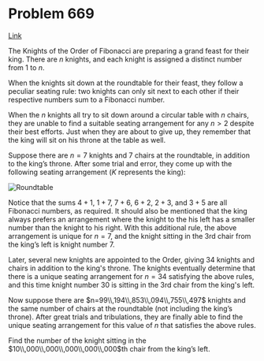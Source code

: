 # Problem 669

[Link](https://projecteuler.net/problem=669)

The Knights of the Order of Fibonacci are preparing a grand feast for their king. There are $n$ knights, and each knight is assigned a distinct number from $1$ to $n$.

When the knights sit down at the roundtable for their feast, they follow a peculiar seating rule: two knights can only sit next to each other if their respective numbers sum to a Fibonacci number.

When the $n$ knights all try to sit down around a circular table with $n$ chairs, they are unable to find a suitable seating arrangement for any $n>2$ despite their best efforts. Just when they are about to give up, they remember that the king will sit on his throne at the table as well.

Suppose there are $n=7$ knights and $7$ chairs at the roundtable, in addition to the king’s throne. After some trial and error, they come up with the following seating arrangement ($K$ represents the king):

![Roundtable](resources/images/0669_roundtable.png?1678992054) 

Notice that the sums $4+1$, $1+7$, $7+6$, $6+2$, $2+3$, and $3+5$ are all Fibonacci numbers, as required. It should also be mentioned that the king always prefers an arrangement where the knight to the his left has a smaller number than the knight to his right. With this additional rule, the above arrangement is unique for $n=7$, and the knight sitting in the 3rd chair from the king’s left is knight number $7$.

Later, several new knights are appointed to the Order, giving $34$ knights and chairs in addition to the king's throne. The knights eventually determine that there is a unique seating arrangement for $n=34$ satisfying the above rules, and this time knight number $30$ is sitting in the 3rd chair from the king's left.

Now suppose there are $n=99\\,194\\,853\\,094\\,755\\,497$ knights and the same number of chairs at the roundtable (not including the king’s throne). After great trials and tribulations, they are finally able to find the unique seating arrangement for this value of $n$ that satisfies the above rules.

Find the number of the knight sitting in the $10\\,000\\,000\\,000\\,000\\,000$th chair from the king’s left.